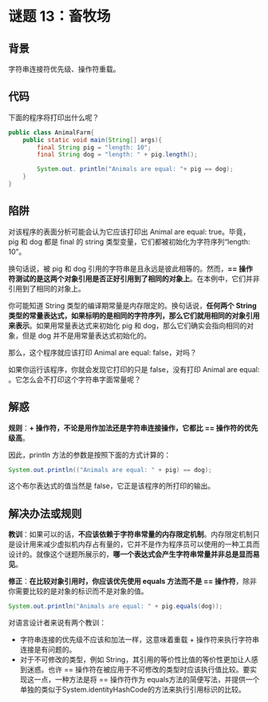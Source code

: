# 谜题 13：畜牧场  

## 背景

字符串连接符优先级、操作符重载。

## 代码

下面的程序将打印出什么呢？  

```java
public class AnimalFarm{
    public static void main(String[] args){
        final String pig = "length: 10";
        final String dog = "length: " + pig.length();

        System.out. println("Animals are equal: "+ pig == dog);
    }
}
```

## 陷阱

对该程序的表面分析可能会认为它应该打印出 Animal are equal: true。毕竟，pig 和 dog 都是 final 的 string 类型变量，它们都被初始化为字符序列“length: 10”。

换句话说，被 pig 和 dog 引用的字符串是且永远是彼此相等的。然而，**== 操作符测试的是这两个对象引用是否正好引用到了相同的对象上**。在本例中，它们并非引用到了相同的对象上。  

你可能知道 String 类型的编译期常量是内存限定的。换句话说，**任何两个 String类型的常量表达式，如果标明的是相同的字符序列，那么它们就用相同的对象引用来表示**。如果用常量表达式来初始化 pig 和 dog，那么它们确实会指向相同的对象，但是 dog 并不是用常量表达式初始化的。  

那么，这个程序就应该打印 Animal are equal: false，对吗？  

如果你运行该程序，你就会发现它打印的只是 false，没有打印 Animal are equal: 。它怎么会不打印这个字符串字面常量呢？  

## 解惑

**规则**：**+ 操作符，不论是用作加法还是字符串连接操作，它都比 == 操作符的优先级高**。

因此，println 方法的参数是按照下面的方式计算的：

```java
System.out.println(("Animals are equal: " + pig) == dog); 
```

这个布尔表达式的值当然是 false，它正是该程序的所打印的输出。    

## 解决办法或规则

**教训**：如果可以的话，**不应该依赖于字符串常量的内存限定机制**。内存限定机制只是设计用来减少虚拟机内存占有量的，它并不是作为程序员可以使用的一种工具而设计的。就像这个谜题所展示的，**哪一个表达式会产生字符串常量并非总是显而易见**。  

**修正**：**在比较对象引用时，你应该优先使用 equals 方法而不是 == 操作符**，除非你需要比较的是对象的标识而不是对象的值。  

```java
System.out.println("Animals are equal: " + pig.equals(dog)); 
```

对语言设计者来说有两个教训：

- 字符串连接的优先级不应该和加法一样，这意味着重载 + 操作符来执行字符串连接是有问题的。
- 对于不可修改的类型，例如 String，其引用的等价性比值的等价性更加让人感到迷惑。也许 == 操作符在被应用于不可修改的类型时应该执行值比较。要实现这一点，一种方法是将 == 操作符作为 equals方法的简便写法，并提供一个单独的类似于System.identityHashCode的方法来执行引用标识的比较。  

